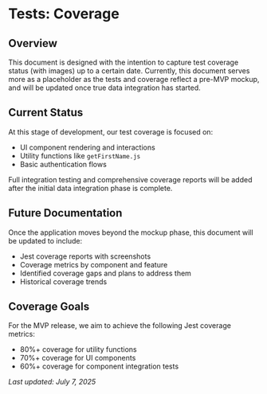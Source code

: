 # Tests: Coverage

## Overview

This document is designed with the intention to capture test coverage status (with images) up to a certain date. Currently, this document serves more as a placeholder as the tests and coverage reflect a pre-MVP mockup, and will be updated once true data integration has started.

## Current Status

At this stage of development, our test coverage is focused on:

- UI component rendering and interactions
- Utility functions like `getFirstName.js`
- Basic authentication flows

Full integration testing and comprehensive coverage reports will be added after the initial data integration phase is complete.

## Future Documentation

Once the application moves beyond the mockup phase, this document will be updated to include:

- Jest coverage reports with screenshots
- Coverage metrics by component and feature
- Identified coverage gaps and plans to address them
- Historical coverage trends

## Coverage Goals

For the MVP release, we aim to achieve the following Jest coverage metrics:

- 80%+ coverage for utility functions
- 70%+ coverage for UI components
- 60%+ coverage for component integration tests

_Last updated: July 7, 2025_
